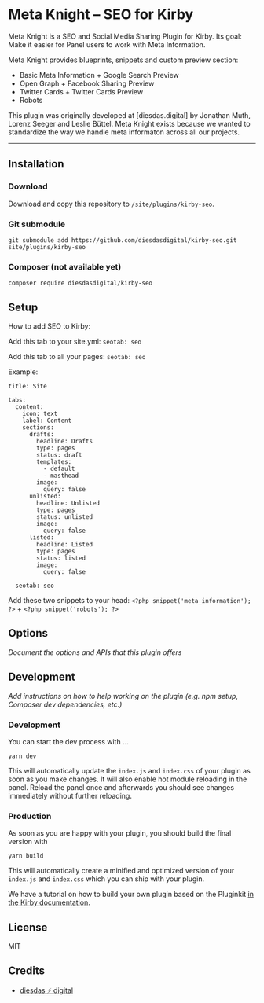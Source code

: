 # Meta Knight – SEO for Kirby

Meta Knight is a SEO and Social Media Sharing Plugin for Kirby. Its goal: Make it easier for Panel users to work with Meta Information.

Meta Knight provides blueprints, snippets and custom preview section:

-   Basic Meta Information + Google Search Preview
-   Open Graph + Facebook Sharing Preview
-   Twitter Cards + Twitter Cards Preview
-   Robots

This plugin was originally developed at [diesdas.digital] by Jonathan Muth, Lorenz Seeger and Leslie Büttel. Meta Knight exists because we wanted to standardize the way we handle meta informaton across all our projects.

---

## Installation

### Download

Download and copy this repository to `/site/plugins/kirby-seo`.

### Git submodule

```
git submodule add https://github.com/diesdasdigital/kirby-seo.git site/plugins/kirby-seo
```

### Composer (not available yet)

```
composer require diesdasdigital/kirby-seo
```

## Setup

How to add SEO to Kirby:

Add this tab to your site.yml: `seotab: seo`

Add this tab to all your pages: `seotab: seo`

Example:

```
title: Site

tabs:
  content:
    icon: text
    label: Content
    sections:
      drafts:
        headline: Drafts
        type: pages
        status: draft
        templates:
          - default
          - masthead
        image:
          query: false
      unlisted:
        headline: Unlisted
        type: pages
        status: unlisted
        image:
          query: false
      listed:
        headline: Listed
        type: pages
        status: listed
        image:
          query: false

  seotab: seo
```

Add these two snippets to your head: `<?php snippet('meta_information'); ?>` + `<?php snippet('robots'); ?>`

## Options

_Document the options and APIs that this plugin offers_

## Development

_Add instructions on how to help working on the plugin (e.g. npm setup, Composer dev dependencies, etc.)_

### Development

You can start the dev process with …

```
yarn dev
```

This will automatically update the `index.js` and `index.css` of your plugin as soon as you make changes.
It will also enable hot module reloading in the panel. Reload the panel once and afterwards you should
see changes immediately without further reloading.

### Production

As soon as you are happy with your plugin, you should build the final version with

```
yarn build
```

This will automatically create a minified and optimized version of your `index.js` and `index.css`
which you can ship with your plugin.

We have a tutorial on how to build your own plugin based on the Pluginkit [in the Kirby documentation](https://getkirby.com/docs/guide/plugins/plugin-setup-basic).

## License

MIT

## Credits

-   [diesdas ⚡️ digital](https://github.com/diesdasdigital)
